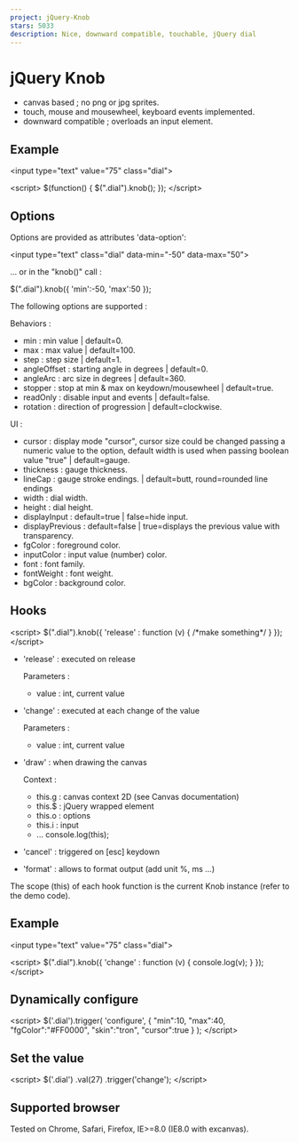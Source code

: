 ```yaml
---
project: jQuery-Knob
stars: 5033
description: Nice, downward compatible, touchable, jQuery dial
---
```


jQuery Knob
===========

-   canvas based ; no png or jpg sprites.
-   touch, mouse and mousewheel, keyboard events implemented.
-   downward compatible ; overloads an input element.

Example
-------

<input type\="text" value\="75" class\="dial"\>

<script\>
    $(function() {
        $(".dial").knob();
    });
</script\>

Options
-------

Options are provided as attributes 'data-option':

<input type\="text" class\="dial" data-min\="\-50" data-max\="50"\>

... or in the "knob()" call :

$(".dial").knob({
    'min':\-50,
    'max':50
});

The following options are supported :

Behaviors :

-   min : min value | default=0.
-   max : max value | default=100.
-   step : step size | default=1.
-   angleOffset : starting angle in degrees | default=0.
-   angleArc : arc size in degrees | default=360.
-   stopper : stop at min & max on keydown/mousewheel | default=true.
-   readOnly : disable input and events | default=false.
-   rotation : direction of progression | default=clockwise.

UI :

-   cursor : display mode "cursor", cursor size could be changed passing a numeric value to the option, default width is used when passing boolean value "true" | default=gauge.
-   thickness : gauge thickness.
-   lineCap : gauge stroke endings. | default=butt, round=rounded line endings
-   width : dial width.
-   height : dial height.
-   displayInput : default=true | false=hide input.
-   displayPrevious : default=false | true=displays the previous value with transparency.
-   fgColor : foreground color.
-   inputColor : input value (number) color.
-   font : font family.
-   fontWeight : font weight.
-   bgColor : background color.

Hooks
-----

<script\>
    $(".dial").knob({
        'release' : function (v) { /\*make something\*/ }
    });
</script\>

-   'release' : executed on release
    
    Parameters :
    
    -   value : int, current value
-   'change' : executed at each change of the value
    
    Parameters :
    
    -   value : int, current value
-   'draw' : when drawing the canvas
    
    Context :
    
    -   this.g : canvas context 2D (see Canvas documentation)
    -   this.$ : jQuery wrapped element
    -   this.o : options
    -   this.i : input
    -   ... console.log(this);
-   'cancel' : triggered on \[esc\] keydown
    
-   'format' : allows to format output (add unit %, ms ...)
    

The scope (this) of each hook function is the current Knob instance (refer to the demo code).

Example
-------

<input type\="text" value\="75" class\="dial"\>

<script\>
    $(".dial").knob({
        'change' : function (v) { console.log(v); }
    });
</script\>

Dynamically configure
---------------------

<script\>
    $('.dial').trigger(
        'configure',
        {
            "min":10,
            "max":40,
            "fgColor":"#FF0000",
            "skin":"tron",
            "cursor":true
        }
    );
</script\>

Set the value
-------------

<script\>
    $('.dial')
        .val(27)
        .trigger('change');
</script\>

Supported browser
-----------------

Tested on Chrome, Safari, Firefox, IE>=8.0 (IE8.0 with excanvas).
